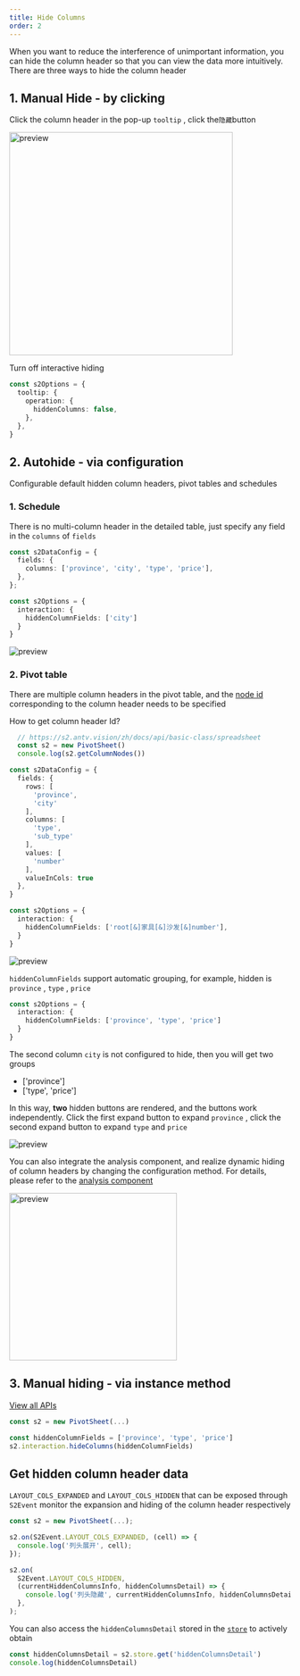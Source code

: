 ```yaml
---
title: Hide Columns
order: 2
---
```


When you want to reduce the interference of unimportant information, you can hide the column header so that you can view the data more intuitively. There are three ways to hide the column header

<playground data-mdast="html" path="interaction/advanced/demo/pivot-hide-columns.ts" rid="pivot-hide-columns" height="400"></playground>

## 1. Manual Hide - by clicking

Click the column header in the pop-up `tooltip` , click the`隐藏`button

<img data-mdast="html" src="https://gw.alipayobjects.com/zos/antfincdn/pBa8%24Q1gG/15a1cdef-a4b1-4fcf-a2cf-b6f4a39f710b.png" width="400" alt="preview">

Turn off interactive hiding

```ts
const s2Options = {
  tooltip: {
    operation: {
      hiddenColumns: false,
    },
  },
}
```

## 2. Autohide - via configuration

Configurable default hidden column headers, pivot tables and schedules

### 1. Schedule

There is no multi-column header in the detailed table, just specify any field in the `columns` of `fields`

```ts
const s2DataConfig = {
  fields: {
    columns: ['province', 'city', 'type', 'price'],
  },
};

const s2Options = {
  interaction: {
    hiddenColumnFields: ['city']
  }
}
```

![preview](https://gw.alipayobjects.com/zos/antfincdn/GHizMg2ok/f8d667c9-910a-40da-a6e3-74c238e7afa8.png)

### 2. Pivot table

There are multiple column headers in the pivot table, and the [node id](/zh/docs/api/basic-class/node) corresponding to the column header needs to be specified

How to get column header Id?

```ts
  // https://s2.antv.vision/zh/docs/api/basic-class/spreadsheet
  const s2 = new PivotSheet()
  console.log(s2.getColumnNodes())
```

```ts
const s2DataConfig = {
  fields: {
    rows: [
      'province',
      'city'
    ],
    columns: [
      'type',
      'sub_type'
    ],
    values: [
      'number'
    ],
    valueInCols: true
  },
}

const s2Options = {
  interaction: {
    hiddenColumnFields: ['root[&]家具[&]沙发[&]number'],
  }
}
```

![preview](https://gw.alipayobjects.com/zos/antfincdn/1VeZokRvz/a1933e73-f3ed-4289-beb1-8a06fa3292b6.png)

`hiddenColumnFields` support automatic grouping, for example, hidden is `province` , `type` , `price`

```ts
const s2Options = {
  interaction: {
    hiddenColumnFields: ['province', 'type', 'price']
  }
}
```

The second column `city` is not configured to hide, then you will get two groups

* \['province']
* \['type', 'price']

In this way, **two** hidden buttons are rendered, and the buttons work independently. Click the first expand button to expand `province` , click the second expand button to expand `type` and `price`

![preview](https://gw.alipayobjects.com/zos/antfincdn/LYrMG8bf5/660aa34c-5fce-4f62-b422-ee6d3b5478d1.png)

You can also integrate the analysis component, and realize dynamic hiding of column headers by changing the configuration method. For details, please refer to the [analysis component](/zh/docs/manual/basic/analysis/switcher/)

<img data-mdast="html" src="https://gw.alipayobjects.com/mdn/rms_56cbb2/afts/img/A*a0uHRZ70hDcAAAAAAAAAAAAAARQnAQ" height="300" alt="preview">

## 3. Manual hiding - via instance method

[View all APIs](/zh/docs/api/basic-class/interaction)

```ts
const s2 = new PivotSheet(...)

const hiddenColumnFields = ['province', 'type', 'price']
s2.interaction.hideColumns(hiddenColumnFields)
```

## Get hidden column header data

`LAYOUT_COLS_EXPANDED` and `LAYOUT_COLS_HIDDEN` that can be exposed through `S2Event` monitor the expansion and hiding of the column header respectively

```ts
const s2 = new PivotSheet(...);

s2.on(S2Event.LAYOUT_COLS_EXPANDED, (cell) => {
  console.log('列头展开', cell);
});

s2.on(
  S2Event.LAYOUT_COLS_HIDDEN,
  (currentHiddenColumnsInfo, hiddenColumnsDetail) => {
    console.log('列头隐藏', currentHiddenColumnsInfo, hiddenColumnsDetail);
  },
);
```

You can also access the `hiddenColumnsDetail` stored in the [`store`](/zh/docs/api/basic-class/store) to actively obtain

```ts
const hiddenColumnsDetail = s2.store.get('hiddenColumnsDetail')
console.log(hiddenColumnsDetail)
```
